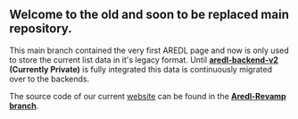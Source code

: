 ## Welcome to the old and soon to be replaced main repository.

This main branch contained the very first AREDL page and now is only used to store the current list data in it's legacy format. Until **[aredl-backend-v2](https://github.com/All-Rated-Extreme-Demon-List/aredl-backend-v2) (Currently Private)** is fully integrated this data is continuously migrated over to the backends.

The source code of our current [website](https://aredl.net) can be found in the **[Aredl-Revamp branch](https://github.com/All-Rated-Extreme-Demon-List/AREDL/tree/aredl-revamp)**.
